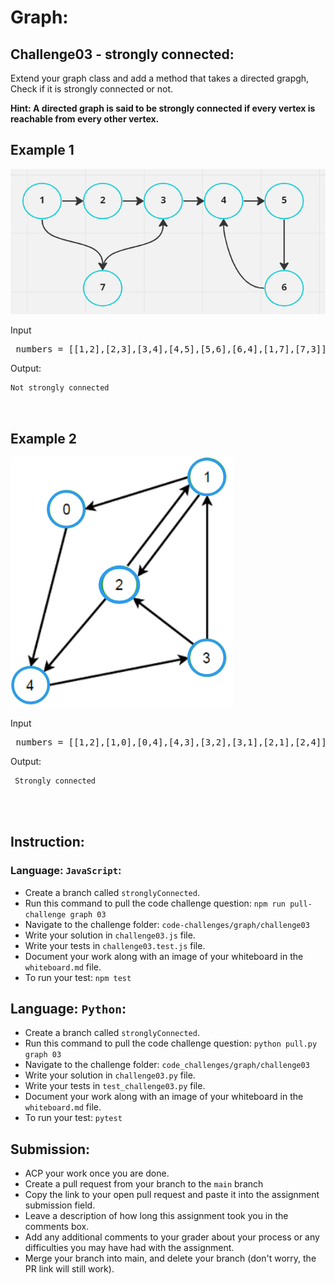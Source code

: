 # Graph:

## Challenge03 - strongly connected:

Extend your graph class and add a method that takes a directed grapgh, Check if it is strongly connected or not.

<strong>Hint: A directed graph is said to be strongly connected if every vertex is reachable from every other vertex.</strong>

## Example 1
  
![](/assets/graph/graphConnected1.jpg)

Input
<pre> numbers = [[1,2],[2,3],[3,4],[4,5],[5,6],[6,4],[1,7],[7,3]]</pre>



Output:
```python
Not strongly connected 
```
<br>

## Example 2
![](/assets/graph/graphConnected2.jpg)

Input
<pre> numbers = [[1,2],[1,0],[0,4],[4,3],[3,2],[3,1],[2,1],[2,4]]</pre>



Output:
```python
 Strongly connected 
```
<br><br>

## Instruction:

### Language: `JavaScript`:

* Create a branch called `stronglyConnected`.
* Run this command to pull the code challenge question: `npm run pull-challenge graph 03`
* Navigate to the challenge folder: `code-challenges/graph/challenge03`
* Write your solution in `challenge03.js` file.
* Write your tests in `challenge03.test.js` file.
* Document your work along with an image of your whiteboard in the `whiteboard.md` file.
* To run your test: `npm test`

## Language: `Python`:

* Create a branch called `stronglyConnected`.
* Run this command to pull the code challenge question: `python pull.py graph 03`
* Navigate to the challenge folder: `code_challenges/graph/challenge03`
* Write your solution in `challenge03.py` file.
* Write your tests in `test_challenge03.py` file.
* Document your work along with an image of your whiteboard in the `whiteboard.md` file.
* To run your test: `pytest`

## Submission:
* ACP your work once you are done.
* Create a pull request from your branch to the `main` branch
* Copy the link to your open pull request and paste it into the assignment submission field.
* Leave a description of how long this assignment took you in the comments box.
* Add any additional comments to your grader about your process or any difficulties you may have had with the assignment.
* Merge your branch into main, and delete your branch (don't worry, the PR link will still work).

